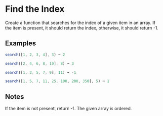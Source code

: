 # Find the Index

Create a function that searches for the index of a given item in an array. If the item is present, it should return the index, otherwise, it should return -1.

## Examples

```js
search([1, 2, 3, 4], 3) ➞ 2

search([2, 4, 6, 8, 10], 8) ➞ 3

search([1, 3, 5, 7, 9], 11) ➞ -1

search([1, 5, 7, 11, 25, 100, 200, 350], 5) ➞ 1
```

## Notes

If the item is not present, return -1.
The given array is ordered.